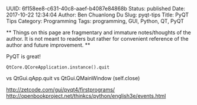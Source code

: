 UUID: 6f158ee8-c631-40c8-aaef-b4087e84868b
Status: published
Date: 2017-10-22 12:34:04
Author: Ben Chuanlong Du
Slug: pyqt-tips
Title: PyQT Tips
Category: Programming
Tags: programming, GUI, Python, QT, PyQT

**
Things on this page are
fragmentary and immature notes/thoughts of the author.
It is not meant to readers
but rather for convenient reference of the author and future improvement.
**

PyQT is great!

    QtCore.QCoreApplication.instance().quit 
vs 
    QtGui.qApp.quit vs QtGui.QMainWindow (self.close)

http://zetcode.com/gui/pyqt4/firstprograms/
http://openbookproject.net/thinkcs/python/english3e/events.html 
